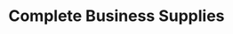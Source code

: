 ---
title: "Complete Business Supplies"
url: /alnwick/complete-business-supplies/
shop: Allgemein
---